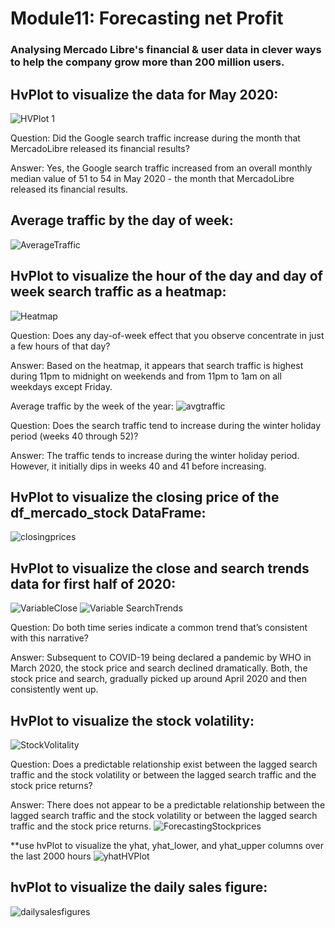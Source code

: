 # Module11: Forecasting net Profit

### Analysing Mercado Libre's financial & user data in clever ways to help the company grow more than 200 million users.

## HvPlot to visualize the data for May 2020:
![HVPlot 1](https://user-images.githubusercontent.com/118318397/234135978-a4c7cd64-0820-43ab-82e9-6c3c6a340140.JPG)

Question: Did the Google search traffic increase during the month that MercadoLibre released its financial results?

Answer: Yes, the Google search traffic increased from an overall monthly median value of 51 to 54 in May 2020 - the month that MercadoLibre released its financial results.

## Average traffic by the day of week:
![AverageTraffic](https://user-images.githubusercontent.com/118318397/234136225-236b9915-aab5-44ee-8c84-19daa4a34a6f.JPG)

## HvPlot to visualize the hour of the day and day of week search traffic as a heatmap:
![Heatmap](https://user-images.githubusercontent.com/118318397/234136263-f1664bae-d56e-4b1a-98b4-79f43882ef7e.JPG)

Question: Does any day-of-week effect that you observe concentrate in just a few hours of that day?

Answer: Based on the heatmap, it appears that search traffic is highest during 11pm to midnight on weekends and from 11pm to 1am on all weekdays except Friday.

Average traffic by the week of the year:
![avgtraffic](https://user-images.githubusercontent.com/118318397/234136421-a62f5695-8112-481d-9c1d-ab67d07ff085.JPG)

Question: Does the search traffic tend to increase during the winter holiday period (weeks 40 through 52)?

Answer: The traffic tends to increase during the winter holiday period. However, it initially dips in weeks 40 and 41 before increasing.

## HvPlot to visualize the closing price of the df_mercado_stock DataFrame:
![closingprices](https://user-images.githubusercontent.com/118318397/234136552-41c947ab-e714-4fca-a61e-cf63b2128227.JPG)

## HvPlot to visualize the close and search trends data for first half of 2020:
![VariableClose](https://user-images.githubusercontent.com/118318397/234136965-fe2dee90-157e-4a67-9809-f963fb92afb5.JPG)
![Variable SearchTrends](https://user-images.githubusercontent.com/118318397/234136992-2490aab0-af5d-4caa-ba28-d021969590be.JPG)


Question: Do both time series indicate a common trend that’s consistent with this narrative?

Answer: Subsequent to COVID-19 being declared a pandemic by WHO in March 2020, the stock price and search declined dramatically. Both, the stock price and search, gradually picked up around April 2020 and then consistently went up.

## HvPlot to visualize the stock volatility:
![StockVolitality](https://user-images.githubusercontent.com/118318397/234137095-d20bbf3f-e1b5-4267-a7a4-3073182ac376.JPG)

Question: Does a predictable relationship exist between the lagged search traffic and the stock volatility or between the lagged search traffic and the stock price returns?

Answer: There does not appear to be a predictable relationship between the lagged search traffic and the stock volatility or between the lagged search traffic and the stock price returns.
![ForecastingStockprices](https://user-images.githubusercontent.com/118318397/234137638-0c93a78d-8f52-48fa-b201-b6f65b613b8e.JPG)

**use hvPlot to visualize the yhat, yhat_lower, and yhat_upper columns over the last 2000 hours
![yhatHVPlot](https://user-images.githubusercontent.com/118318397/234137276-7e5f7a8a-f4d9-4816-9caa-50a1ff2d43bb.JPG)

## hvPlot to visualize the daily sales figure:
![dailysalesfigures](https://user-images.githubusercontent.com/118318397/234137376-4fef4254-5f78-4f5a-8806-9477decf3ac8.JPG)
